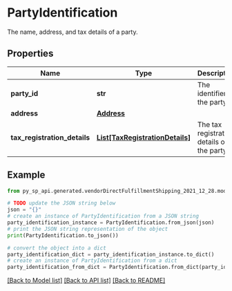 # PartyIdentification

The name, address, and tax details of a party.

## Properties

Name | Type | Description | Notes
------------ | ------------- | ------------- | -------------
**party_id** | **str** | The identifier of the party. | 
**address** | [**Address**](Address.md) |  | [optional] 
**tax_registration_details** | [**List[TaxRegistrationDetails]**](TaxRegistrationDetails.md) | The tax registration details of the party. | [optional] 

## Example

```python
from py_sp_api.generated.vendorDirectFulfillmentShipping_2021_12_28.models.party_identification import PartyIdentification

# TODO update the JSON string below
json = "{}"
# create an instance of PartyIdentification from a JSON string
party_identification_instance = PartyIdentification.from_json(json)
# print the JSON string representation of the object
print(PartyIdentification.to_json())

# convert the object into a dict
party_identification_dict = party_identification_instance.to_dict()
# create an instance of PartyIdentification from a dict
party_identification_from_dict = PartyIdentification.from_dict(party_identification_dict)
```
[[Back to Model list]](../README.md#documentation-for-models) [[Back to API list]](../README.md#documentation-for-api-endpoints) [[Back to README]](../README.md)


